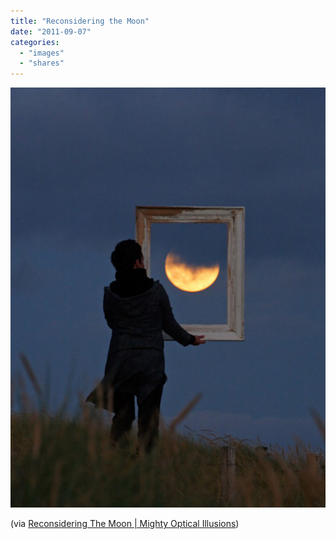 ```yaml
---
title: "Reconsidering the Moon"
date: "2011-09-07"
categories: 
  - "images"
  - "shares"
---
```


![](images/tumblr_lqzyts4cPm1qz4vrlo1_640.jpg)

(via [Reconsidering The Moon | Mighty Optical Illusions](http://www.moillusions.com/2011/08/reconsidering-the-moon.html))
